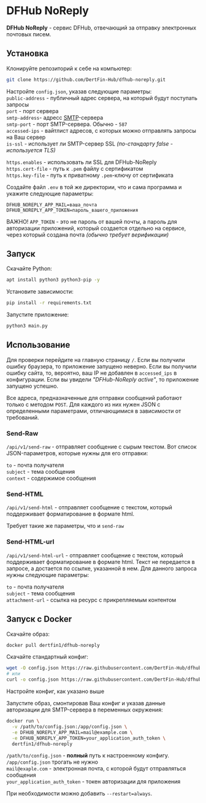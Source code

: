 # DFHub NoReply
**DFHub NoReply** - сервис DFHub, отвечающий за отправку электронных почтовых писем.

## Установка
Клонируйте репозиторий к себе на компьютер:  
```bash
git clone https://github.com/DertFin-Hub/dfhub-noreply.git
```

Настройте `config.json`, указав следующие параметры:  
`public-address` - публичный адрес сервера, на который будут поступать запросы  
`port` - порт сервера  
`smtp-address`- адресс [SMTP](https://en.wikipedia.org/wiki/Simple_Mail_Transfer_Protocol)-сервера  
`smtp-port` - порт SMTP-сервера. Обычно - `587`  
`accessed-ips` - вайтлист адресов, с которых можно отправлять запросы на Ваш сервер  
`is-ssl` - использует ли SMTP-сервер SSL *(по-стандарту false - используется TLS)*  

`https.enables` - использовать ли SSL для DFHub-NoReply  
`https.cert-file` - путь к `.pem` файлу с сертификатом  
`https.key-file` - путь к приватному `.pem`-ключу от сертификата  

Создайте файл `.env` в той же директории, что и сама программа и укажите следующие параметры:
```.env
DFHUB_NOREPLY_APP_MAIL=ваша_почта
DFHUB_NOREPLY_APP_TOKEN=пароль_вашего_приложения
```

ВАЖНО! `APP_TOKEN` - это не пароль от вашей почты, а пароль для авторизации приложений, который создается отдельно на
сервисе, через который создана почта *(обычно требует верификации)*

## Запуск

Скачайте Python:
```bash
apt install python3 python3-pip -y
```

Установите зависимости:
```bash
pip install -r requirements.txt
```

Запустите приложение:
```bash
python3 main.py
```

## Использование

Для проверки перейдите на главную страницу `/`. Если вы получили ошибку браузера, то приложение запущено неверно. 
Если вы получили ошибку сайта, то, вероятно, ваш IP не добавлен в `accessed_ips` в конфигурации. Если вы увидели *"DFHub-NoReply active"*, 
то приложение запущено успешно.

Все адреса, предназначенные для отправки сообщений работают только с методом `POST`. Для каждого из них нужен JSON с 
определенными параметрами, отличающимися в зависимости от требований.

### Send-Raw
`/api/v1/send-raw` - отправляет сообщение с сырым текстом. Вот список JSON-параметров, которые нужны для его отправки:

`to` - почта получателя  
`subject` - тема сообщения  
`context` - cодержимое сообщения  

### Send-HTML
`/api/v1/send-html` - отправляет сообщение с текстом, который поддерживает форматирование в формате html.

Требует такие же параметры, что и `send-raw`

### Send-HTML-url
`/api/v1/send-html-url` - отправляет сообщение с текстом, который поддерживает форматирование в формате html. Текст не
передается в запросе, а достается по ссылке, указанной в нем. Для данного запроса нужны следующие параметры:

`to` - почта получателя  
`subject` - тема сообщения  
`attachment-url` - ссылка на ресурс с прикрепляемым контентом

## Запуск с Docker

Скачайте образ:
```bash
docker pull dertfin1/dfhub-noreply
```

Скачайте стандартный конфиг:
```bash
wget -O config.json https://raw.githubusercontent.com/DertFin-Hub/dfhub-noreply/refs/heads/master/config.json
# или
curl -o config.json https://raw.githubusercontent.com/DertFin-Hub/dfhub-noreply/refs/heads/master/config.json
```

Настройте конфиг, как указано выше

Запустите образ, смонтировав Ваш конфиг и указав данные авторизации для SMTP-сервера в переменных окружения:
```bash
docker run \
  -v /path/to/config.json:/app/config.json \
  -e DFHUB_NOREPLY_APP_MAIL=mail@example.com \
  -e DFHUB_NOREPLY_APP_TOKEN=your_application_auth_token \
  dertfin1/dfhub-noreply
```

`/path/to/config.json` - **полный** путь к настроенному конфигу. `/app/config.json` трогать не нужно  
`mail@exaple.com` - электронная почта, с которой будут отправляться сообщения  
`your_application_auth_token` - токен авторизации для приложения  

При необходимости можно добавить `--restart=always`.

